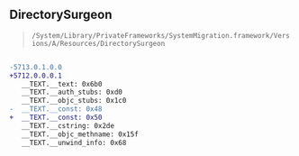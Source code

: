 ## DirectorySurgeon

> `/System/Library/PrivateFrameworks/SystemMigration.framework/Versions/A/Resources/DirectorySurgeon`

```diff

-5713.0.1.0.0
+5712.0.0.0.1
   __TEXT.__text: 0x6b0
   __TEXT.__auth_stubs: 0xd0
   __TEXT.__objc_stubs: 0x1c0
-  __TEXT.__const: 0x48
+  __TEXT.__const: 0x50
   __TEXT.__cstring: 0x2de
   __TEXT.__objc_methname: 0x15f
   __TEXT.__unwind_info: 0x68

```
